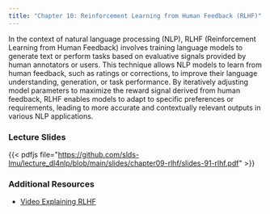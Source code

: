 ```yaml
---
title: "Chapter 10: Reinforcement Learning from Human Feedback (RLHF)"
---
```


In the context of natural language processing (NLP), RLHF (Reinforcement Learning from Human Feedback) involves training language models to generate text or perform tasks based on evaluative signals provided by human annotators or users. This technique allows NLP models to learn from human feedback, such as ratings or corrections, to improve their language understanding, generation, or task performance. By iteratively adjusting model parameters to maximize the reward signal derived from human feedback, RLHF enables models to adapt to specific preferences or requirements, leading to more accurate and contextually relevant outputs in various NLP applications.  

### Lecture Slides

{{< pdfjs file="https://github.com/slds-lmu/lecture_dl4nlp/blob/main/slides/chapter09-rlhf/slides-91-rlhf.pdf" >}}

### Additional Resources

- [Video Explaining RLHF](https://www.youtube.com/watch?v=qGyFrqc34yc)